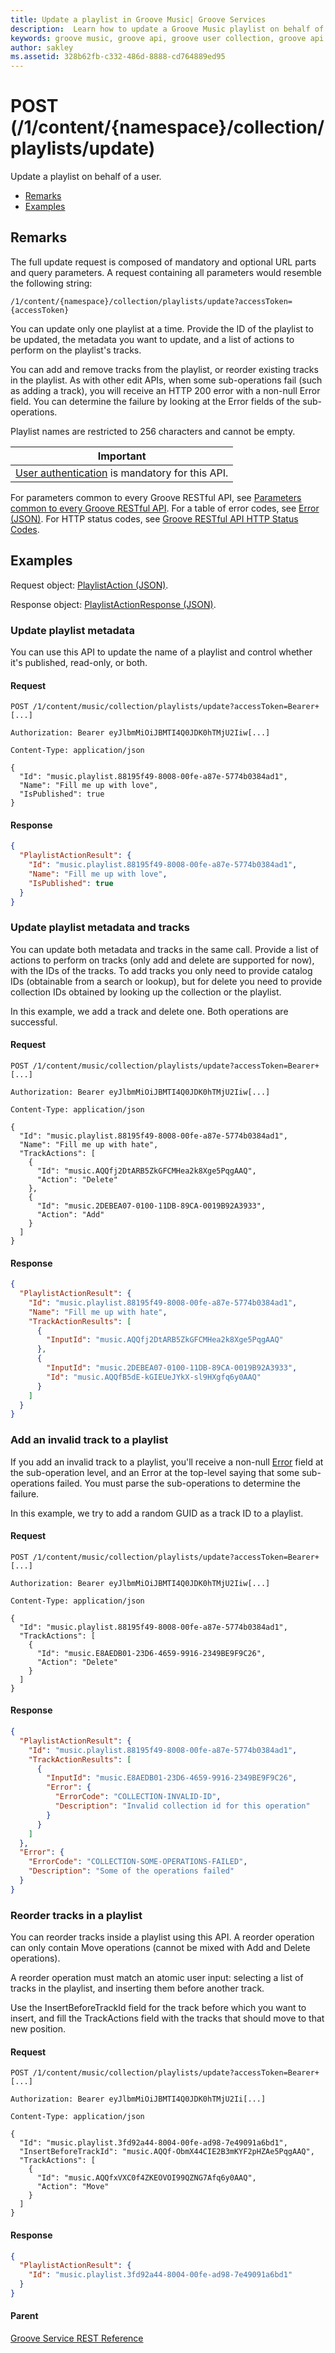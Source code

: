 ```yaml
---
title: Update a playlist in Groove Music| Groove Services
description:  Learn how to update a Groove Music playlist on behalf of a user with our API.
keywords: groove music, groove api, groove user collection, groove api playlist
author: sakley
ms.assetid: 328b62fb-c332-486d-8888-cd764889ed95
---
```


# POST (/1/content/{namespace}/collection/playlists/update)
Update a playlist on behalf of a user.

-   [Remarks](#remarks)
-   [Examples](#examples)

## Remarks
The full update request is composed of mandatory and optional URL parts and query parameters. A request containing all parameters would resemble the following string:

```http
/1/content/{namespace}/collection/playlists/update?accessToken={accessToken}
```

You can update only one playlist at a time. Provide the ID of the playlist to be updated, the metadata you want to update, and a list of actions to perform on the playlist's tracks.

You can add and remove tracks from the playlist, or reorder existing tracks in the playlist. As with other edit APIs, when some sub-operations fail (such as adding a track), you will receive an HTTP 200 error with a non-null Error field. You can determine the failure by looking at the Error fields of the sub-operations.

Playlist names are restricted to 256 characters and cannot be empty.

| Important                                                                        |
|------------------------------------------------------------------------------------------|
| [User authentication](../Using-the-Groove-RESTful-Services/User-Authentication.md) is mandatory for this API. |

For parameters common to every Groove RESTful API, see [Parameters common to every Groove RESTful API](common-parameters.md). For a table of error codes, see [Error (JSON)](JSON-Error.md). For HTTP status codes, see [Groove RESTful API HTTP Status Codes](http-status-codes.md).

## Examples
Request object: [PlaylistAction (JSON)](JSON-PlaylistAction.md).

Response object: [PlaylistActionResponse (JSON)](JSON-PlaylistActionResponse.md).

### Update playlist metadata
You can use this API to update the name of a playlist and control whether it's published, read-only, or both.

#### Request
```http
POST /1/content/music/collection/playlists/update?accessToken=Bearer+[...]

Authorization: Bearer eyJlbmMiOiJBMTI4Q0JDK0hTMjU2Iiw[...]

Content-Type: application/json

{
  "Id": "music.playlist.88195f49-8008-00fe-a87e-5774b0384ad1",
  "Name": "Fill me up with love",
  "IsPublished": true
}
```

#### Response
```json
{
  "PlaylistActionResult": {
    "Id": "music.playlist.88195f49-8008-00fe-a87e-5774b0384ad1",
    "Name": "Fill me up with love",
    "IsPublished": true
  }
}
```

### Update playlist metadata and tracks
You can update both metadata and tracks in the same call. Provide a list of actions to perform on tracks (only add and delete are supported for now), with the IDs of the tracks. To add tracks you only need to provide catalog IDs (obtainable from a search or lookup), but for delete you need to provide collection IDs obtained by looking up the collection or the playlist.

In this example, we add a track and delete one. Both operations are successful.

#### Request
```http
POST /1/content/music/collection/playlists/update?accessToken=Bearer+[...]

Authorization: Bearer eyJlbmMiOiJBMTI4Q0JDK0hTMjU2Iiw[...]

Content-Type: application/json

{
  "Id": "music.playlist.88195f49-8008-00fe-a87e-5774b0384ad1",
  "Name": "Fill me up with hate",
  "TrackActions": [
    {
      "Id": "music.AQQfj2DtARB5ZkGFCMHea2k8Xge5PqgAAQ",
      "Action": "Delete"
    },
    {
      "Id": "music.2DEBEA07-0100-11DB-89CA-0019B92A3933",
      "Action": "Add"
    }
  ]
}
```

#### Response
```json
{
  "PlaylistActionResult": {
    "Id": "music.playlist.88195f49-8008-00fe-a87e-5774b0384ad1",
    "Name": "Fill me up with hate",
    "TrackActionResults": [
      {
        "InputId": "music.AQQfj2DtARB5ZkGFCMHea2k8Xge5PqgAAQ"
      },
      {
        "InputId": "music.2DEBEA07-0100-11DB-89CA-0019B92A3933",
        "Id": "music.AQQfB5dE-kGIEUeJYkX-sl9HXgfq6y0AAQ"
      }
    ]
  }
}
```

### Add an invalid track to a playlist
If you add an invalid track to a playlist, you'll receive a non-null [Error](JSON-Error.md) field at the sub-operation level, and an Error at the top-level saying that some sub-operations failed. You must parse the sub-operations to determine the failure.

In this example, we try to add a random GUID as a track ID to a playlist.

#### Request
```http
POST /1/content/music/collection/playlists/update?accessToken=Bearer+[...]

Authorization: Bearer eyJlbmMiOiJBMTI4Q0JDK0hTMjU2Iiw[...]

Content-Type: application/json

{
  "Id": "music.playlist.88195f49-8008-00fe-a87e-5774b0384ad1",
  "TrackActions": [
    {
      "Id": "music.E8AEDB01-23D6-4659-9916-2349BE9F9C26",
      "Action": "Delete"
    }
  ]
}
```
#### Response
```json
{
  "PlaylistActionResult": {
    "Id": "music.playlist.88195f49-8008-00fe-a87e-5774b0384ad1",
    "TrackActionResults": [
      {
        "InputId": "music.E8AEDB01-23D6-4659-9916-2349BE9F9C26",
        "Error": {
          "ErrorCode": "COLLECTION-INVALID-ID",
          "Description": "Invalid collection id for this operation"
        }
      }
    ]
  },
  "Error": {
    "ErrorCode": "COLLECTION-SOME-OPERATIONS-FAILED",
    "Description": "Some of the operations failed"
  }
}
```

### Reorder tracks in a playlist
You can reorder tracks inside a playlist using this API. A reorder operation can only contain Move operations (cannot be mixed with Add and Delete operations).

A reorder operation must match an atomic user input: selecting a list of tracks in the playlist, and inserting them before another track.

Use the InsertBeforeTrackId field for the track before which you want to insert, and fill the TrackActions field with the tracks that should move to that new position.

#### Request
```http
POST /1/content/music/collection/playlists/update?accessToken=Bearer+[...]

Authorization: Bearer eyJlbmMiOiJBMTI4Q0JDK0hTMjU2Ii[...]

Content-Type: application/json

{
  "Id": "music.playlist.3fd92a44-8004-00fe-ad98-7e49091a6bd1",
  "InsertBeforeTrackId": "music.AQQf-ObmX44CIE2B3mKYF2pHZAe5PqgAAQ",
  "TrackActions": [
    {
      "Id": "music.AQQfxVXC0f4ZKEOVOI99QZNG7Afq6y0AAQ",
      "Action": "Move"
    }
  ]
}
```

#### Response
```json
{
  "PlaylistActionResult": {
    "Id": "music.playlist.3fd92a44-8004-00fe-ad98-7e49091a6bd1"
  }
}
```

#### Parent
[Groove Service REST Reference](overview.md)
